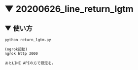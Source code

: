 # ▼ 20200626_line_return_lgtm

## ▼ 使い方
```
python return_lgtm.py

(ngrok起動)
ngrok http 3000

あとLINE APIの方で設定を。

```